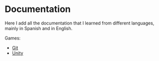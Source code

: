 # Documentation

Here I add all the documentation that I learned from different languages, mainly in Spanish and in English.

Games:

* [Git](https://gitlab.com/danielmoreno58/documentation/tree/development/Git)
* [Unity](https://gitlab.com/danielmoreno58/documentation/tree/development/Unity)